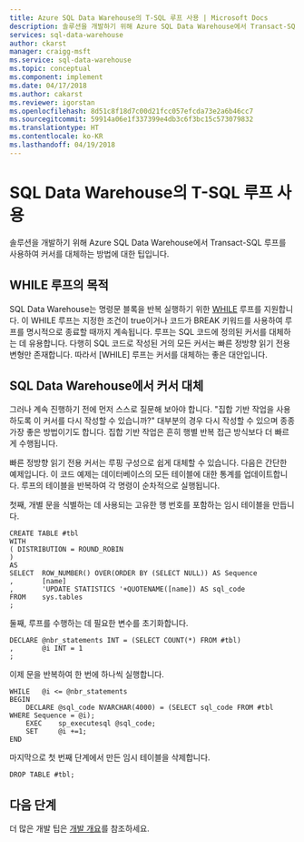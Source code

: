 ```yaml
---
title: Azure SQL Data Warehouse의 T-SQL 루프 사용 | Microsoft Docs
description: 솔루션을 개발하기 위해 Azure SQL Data Warehouse에서 Transact-SQL 루프를 사용하여 커서를 대체하는 방법에 대한 팁입니다.
services: sql-data-warehouse
author: ckarst
manager: craigg-msft
ms.service: sql-data-warehouse
ms.topic: conceptual
ms.component: implement
ms.date: 04/17/2018
ms.author: cakarst
ms.reviewer: igorstan
ms.openlocfilehash: 8d51c8f18d7c00d21fcc057efcda73e2a6b46cc7
ms.sourcegitcommit: 59914a06e1f337399e4db3c6f3bc15c573079832
ms.translationtype: HT
ms.contentlocale: ko-KR
ms.lasthandoff: 04/19/2018
---
```

# <a name="using-t-sql-loops-in-sql-data-warehouse"></a>SQL Data Warehouse의 T-SQL 루프 사용
솔루션을 개발하기 위해 Azure SQL Data Warehouse에서 Transact-SQL 루프를 사용하여 커서를 대체하는 방법에 대한 팁입니다.

## <a name="purpose-of-while-loops"></a>WHILE 루프의 목적

SQL Data Warehouse는 명령문 블록을 반복 실행하기 위한 [WHILE](/sql/t-sql/language-elements/while-transact-sql) 루프를 지원합니다. 이 WHILE 루프는 지정한 조건이 true이거나 코드가 BREAK 키워드를 사용하여 루프를 명시적으로 종료할 때까지 계속됩니다. 루프는 SQL 코드에 정의된 커서를 대체하는 데 유용합니다. 다행히 SQL 코드로 작성된 거의 모든 커서는 빠른 정방향 읽기 전용 변형만 존재합니다. 따라서 [WHILE] 루프는 커서를 대체하는 좋은 대안입니다.

## <a name="replacing-cursors-in-sql-data-warehouse"></a>SQL Data Warehouse에서 커서 대체
그러나 계속 진행하기 전에 먼저 스스로 질문해 보아야 합니다. "집합 기반 작업을 사용하도록 이 커서를 다시 작성할 수 있습니까?" 대부분의 경우 다시 작성할 수 있으며 종종 가장 좋은 방법이기도 합니다. 집합 기반 작업은 흔히 행별 반복 접근 방식보다 더 빠르게 수행됩니다.

빠른 정방향 읽기 전용 커서는 루핑 구성으로 쉽게 대체할 수 있습니다. 다음은 간단한 예제입니다. 이 코드 예제는 데이터베이스의 모든 테이블에 대한 통계를 업데이트합니다. 루프의 테이블을 반복하여 각 명령이 순차적으로 실행됩니다.

첫째, 개별 문을 식별하는 데 사용되는 고유한 행 번호를 포함하는 임시 테이블을 만듭니다.

```
CREATE TABLE #tbl
WITH
( DISTRIBUTION = ROUND_ROBIN
)
AS
SELECT  ROW_NUMBER() OVER(ORDER BY (SELECT NULL)) AS Sequence
,       [name]
,       'UPDATE STATISTICS '+QUOTENAME([name]) AS sql_code
FROM    sys.tables
;
```

둘째, 루프를 수행하는 데 필요한 변수를 초기화합니다.

```
DECLARE @nbr_statements INT = (SELECT COUNT(*) FROM #tbl)
,       @i INT = 1
;
```

이제 문을 반복하여 한 번에 하나씩 실행합니다.

```
WHILE   @i <= @nbr_statements
BEGIN
    DECLARE @sql_code NVARCHAR(4000) = (SELECT sql_code FROM #tbl WHERE Sequence = @i);
    EXEC    sp_executesql @sql_code;
    SET     @i +=1;
END
```

마지막으로 첫 번째 단계에서 만든 임시 테이블을 삭제합니다.

```
DROP TABLE #tbl;
```

## <a name="next-steps"></a>다음 단계
더 많은 개발 팁은 [개발 개요](sql-data-warehouse-overview-develop.md)를 참조하세요.

